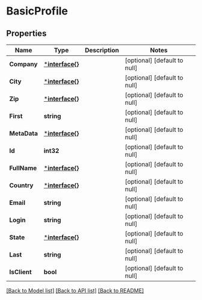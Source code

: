 # BasicProfile

## Properties
Name | Type | Description | Notes
------------ | ------------- | ------------- | -------------
**Company** | [***interface{}**](interface{}.md) |  | [optional] [default to null]
**City** | [***interface{}**](interface{}.md) |  | [optional] [default to null]
**Zip** | [***interface{}**](interface{}.md) |  | [optional] [default to null]
**First** | **string** |  | [optional] [default to null]
**MetaData** | [***interface{}**](interface{}.md) |  | [optional] [default to null]
**Id** | **int32** |  | [optional] [default to null]
**FullName** | [***interface{}**](interface{}.md) |  | [optional] [default to null]
**Country** | [***interface{}**](interface{}.md) |  | [optional] [default to null]
**Email** | **string** |  | [optional] [default to null]
**Login** | **string** |  | [optional] [default to null]
**State** | [***interface{}**](interface{}.md) |  | [optional] [default to null]
**Last** | **string** |  | [optional] [default to null]
**IsClient** | **bool** |  | [optional] [default to null]

[[Back to Model list]](../README.md#documentation-for-models) [[Back to API list]](../README.md#documentation-for-api-endpoints) [[Back to README]](../README.md)


